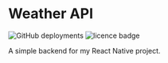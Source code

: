# Weather API

![GitHub deployments](https://img.shields.io/github/deployments/samuelko123/weather-api/production?label=vercel&logo=vercel)
![licence badge](https://img.shields.io/github/license/samuelko123/weather-api)

A simple backend for my React Native project.
